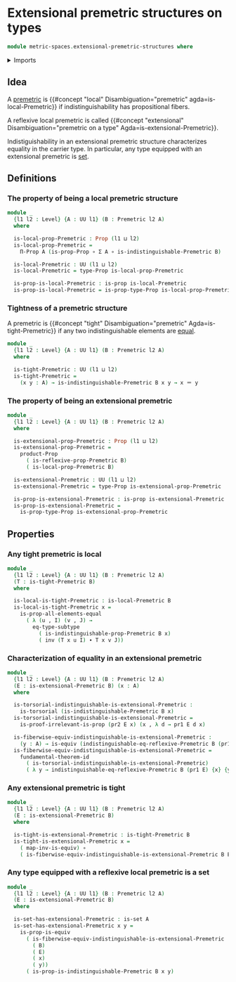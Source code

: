 # Extensional premetric structures on types

```agda
module metric-spaces.extensional-premetric-structures where
```

<details><summary>Imports</summary>

```agda
open import elementary-number-theory.positive-rational-numbers

open import foundation.dependent-pair-types
open import foundation.equivalences
open import foundation.function-types
open import foundation.fundamental-theorem-of-identity-types
open import foundation.identity-types
open import foundation.propositions
open import foundation.sets
open import foundation.subtypes
open import foundation.torsorial-type-families
open import foundation.transport-along-identifications
open import foundation.universe-levels

open import metric-spaces.premetric-structures
open import metric-spaces.reflexive-premetric-structures
```

</details>

## Idea

A [premetric](metric-spaces.premetric-structures.md) is
{{#concept "local" Disambiguation="premetric" agda=is-local-Premetric}} if
indistinguishability has propositional fibers.

A reflexive local premetric is called
{{#concept "extensional" Disambiguation="premetric on a type" Agda=is-extensional-Premetric}}.

Indistiguishability in an extensional premetric structure characterizes equality
in the carrier type. In particular, any type equipped with an extensional
premetric is [set](foundation.sets.md).

## Definitions

### The property of being a local premetric structure

```agda
module _
  {l1 l2 : Level} {A : UU l1} (B : Premetric l2 A)
  where

  is-local-prop-Premetric : Prop (l1 ⊔ l2)
  is-local-prop-Premetric =
    Π-Prop A (is-prop-Prop ∘ Σ A ∘ is-indistinguishable-Premetric B)

  is-local-Premetric : UU (l1 ⊔ l2)
  is-local-Premetric = type-Prop is-local-prop-Premetric

  is-prop-is-local-Premetric : is-prop is-local-Premetric
  is-prop-is-local-Premetric = is-prop-type-Prop is-local-prop-Premetric
```

### Tightness of a premetric structure

A premetric is
{{#concept "tight" Disambiguation="premetric" Agda=is-tight-Premetric}} if any
two indistinguishable elements are [equal](foundation-core.identity-types.md).

```agda
module _
  {l1 l2 : Level} {A : UU l1} (B : Premetric l2 A)
  where

  is-tight-Premetric : UU (l1 ⊔ l2)
  is-tight-Premetric =
    (x y : A) → is-indistinguishable-Premetric B x y → x ＝ y
```

### The property of being an extensional premetric

```agda
module _
  {l1 l2 : Level} {A : UU l1} (B : Premetric l2 A)
  where

  is-extensional-prop-Premetric : Prop (l1 ⊔ l2)
  is-extensional-prop-Premetric =
    product-Prop
      ( is-reflexive-prop-Premetric B)
      ( is-local-prop-Premetric B)

  is-extensional-Premetric : UU (l1 ⊔ l2)
  is-extensional-Premetric = type-Prop is-extensional-prop-Premetric

  is-prop-is-extensional-Premetric : is-prop is-extensional-Premetric
  is-prop-is-extensional-Premetric =
    is-prop-type-Prop is-extensional-prop-Premetric
```

## Properties

### Any tight premetric is local

```agda
module _
  {l1 l2 : Level} {A : UU l1} (B : Premetric l2 A)
  (T : is-tight-Premetric B)
  where

  is-local-is-tight-Premetric : is-local-Premetric B
  is-local-is-tight-Premetric x =
    is-prop-all-elements-equal
      ( λ (u , I) (v , J) →
        eq-type-subtype
          ( is-indistinguishable-prop-Premetric B x)
          ( inv (T x u I) ∙ T x v J))
```

### Characterization of equality in an extensional premetric

```agda
module _
  {l1 l2 : Level} {A : UU l1} (B : Premetric l2 A)
  (E : is-extensional-Premetric B) (x : A)
  where

  is-torsorial-indistinguishable-is-extensional-Premetric :
    is-torsorial (is-indistinguishable-Premetric B x)
  is-torsorial-indistinguishable-is-extensional-Premetric =
    is-proof-irrelevant-is-prop (pr2 E x) (x , λ d → pr1 E d x)

  is-fiberwise-equiv-indistinguishable-is-extensional-Premetric :
    (y : A) → is-equiv (indistinguishable-eq-reflexive-Premetric B (pr1 E))
  is-fiberwise-equiv-indistinguishable-is-extensional-Premetric =
    fundamental-theorem-id
      ( is-torsorial-indistinguishable-is-extensional-Premetric)
      ( λ y → indistinguishable-eq-reflexive-Premetric B (pr1 E) {x} {y})
```

### Any extensional premetric is tight

```agda
module _
  {l1 l2 : Level} {A : UU l1} (B : Premetric l2 A)
  (E : is-extensional-Premetric B)
  where

  is-tight-is-extensional-Premetric : is-tight-Premetric B
  is-tight-is-extensional-Premetric x =
    ( map-inv-is-equiv) ∘
    ( is-fiberwise-equiv-indistinguishable-is-extensional-Premetric B E x)
```

### Any type equipped with a reflexive local premetric is a set

```agda
module _
  {l1 l2 : Level} {A : UU l1} (B : Premetric l2 A)
  (E : is-extensional-Premetric B)
  where

  is-set-has-extensional-Premetric : is-set A
  is-set-has-extensional-Premetric x y =
    is-prop-is-equiv
      ( is-fiberwise-equiv-indistinguishable-is-extensional-Premetric
        ( B)
        ( E)
        ( x)
        ( y))
      ( is-prop-is-indistinguishable-Premetric B x y)
```
